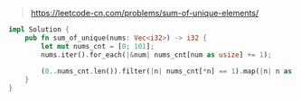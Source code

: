 > https://leetcode-cn.com/problems/sum-of-unique-elements/

``` rust
impl Solution {
    pub fn sum_of_unique(nums: Vec<i32>) -> i32 {
        let mut nums_cnt = [0; 101];
        nums.iter().for_each(|&num| nums_cnt[num as usize] += 1);
        
        (0..nums_cnt.len()).filter(|n| nums_cnt[*n] == 1).map(|n| n as i32).sum::<i32>()
    }
}
```